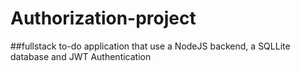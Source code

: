 # Authorization-project

##fullstack to-do application that use a NodeJS backend, a SQLLite database and JWT Authentication
